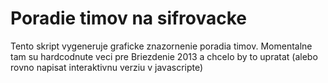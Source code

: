 Poradie timov na sifrovacke
===========================

Tento skript vygeneruje graficke znazornenie poradia timov.
Momentalne tam su hardcodnute veci pre Briezdenie 2013 a chcelo by to
upratat (alebo rovno napisat interaktivnu verziu v javascripte)
